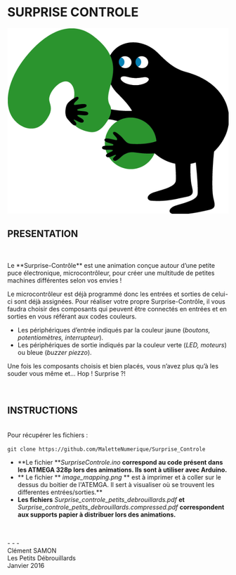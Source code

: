 # SURPRISE CONTROLE

![Petits Debs Surprise Icon](https://github.com/MaletteNumerique/Surprise_Controle/blob/master/hughy.png)

## PRESENTATION

<br />
<br />
Le **Surprise-Contrôle** est une animation conçue autour d’une petite puce électronique, microcontrôleur, pour créer une multitude de petites machines différentes selon vos envies !

Le microcontrôleur est déjà programmé donc les entrées et sorties de celui-ci sont déjà assignées. Pour réaliser votre propre Surprise-Contrôle, il vous faudra choisir des composants qui peuvent être connectés en entrées et en sorties en vous référant aux codes couleurs.


- Les périphériques d’entrée indiqués par la couleur jaune (*boutons, potentiomètres, interrupteur*).
- Les périphériques de sortie indiqués par la couleur verte (*LED, moteurs*) ou bleue (*buzzer piezzo*).


Une fois les composants choisis et bien placés, vous n’avez plus qu’à les souder vous même et... Hop ! Surprise ?!
<br />
<br />
<br />
## INSTRUCTIONS
<br />
Pour récupérer les fichiers : 

`git clone https://github.com/MaletteNumerique/Surprise_Controle`
<br />

* **Le fichier ***SurpriseControle.ino* **correspond au code présent dans les ATMEGA 328p lors des animations. Ils sont à utiliser avec Arduino. <br />**
* ** Le fichier ** *image_mapping.png* ** est à imprimer et à coller sur le dessus du boitier de l'ATEMGA. Il sert à visualiser où se trouvent les differentes entrées/sorties.** <br />
* **Les fichiers** *Surprise_controle_petits_debrouillards.pdf* **et** *Surprise_controle_petits_debrouillards.compressed.pdf* **correspondent aux supports papier à distribuer lors des animations.**

<br />
<br />
- - -
<br />
Clément SAMON<br />
Les Petits Débrouillards <br />
Janvier 2016
